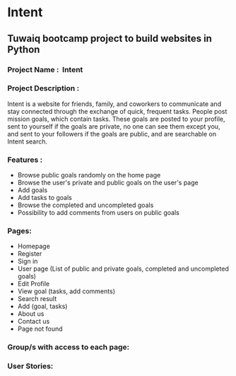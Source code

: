 # Intent
Tuwaiq bootcamp project to build websites in Python
---


### Project Name :  Intent

### Project Description :

Intent is a website for friends, family, and coworkers to communicate and stay connected through the exchange of quick, frequent tasks. People post mission goals, which contain tasks. These goals are posted to your profile, sent to yourself if the goals are private, no one can see them except you, and sent to your followers if the goals are public, and are searchable on Intent search.

### Features :

*   Browse public goals randomly on the home page
*   Browse the user's private and public goals on the user's page
*   Add goals
*   Add tasks to goals
*   Browse the completed and uncompleted goals
*   Possibility to add comments from users on public goals

### Pages:

*   Homepage
*   Register
*   Sign in
*   User page (List of public and private goals, completed and uncompleted goals)
*   Edit Profile
*   View goal (tasks, add comments)
*   Search result
*   Add (goal, tasks)
*   About us
*   Contact us
*   Page not found

### Group/s with access to each page:

### User Stories:
